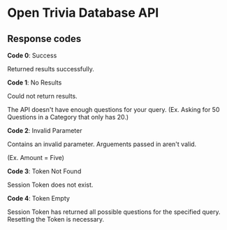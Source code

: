 # Open Trivia Database API

## Response codes

**Code 0**: Success

Returned results successfully.


**Code 1**: No Results

Could not return results. 

The API doesn't have enough questions for your query. (Ex. Asking for 50 Questions in a Category that only has 20.)

**Code 2**: Invalid Parameter

Contains an invalid parameter. Arguements passed in aren't valid. 

(Ex. Amount = Five)


**Code 3**: Token Not Found

Session Token does not exist.


**Code 4**: Token Empty

Session Token has returned all possible questions for the specified query. Resetting the Token is necessary.
